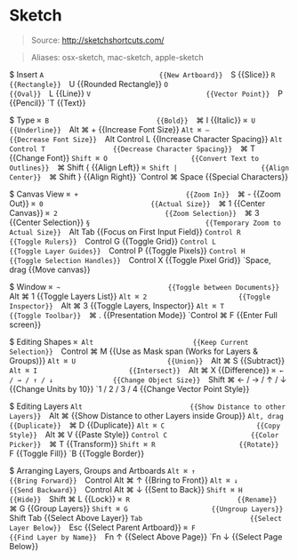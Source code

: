 # Sketch

> Source: http://sketchshortcuts.com/

> Aliases: osx-sketch, mac-sketch, apple-sketch

$ Insert
    `A                             {{New Artboard}} 
    `S                             {{Slice}} 
    `R                             {{Rectangle}} 
    `U                             {{Rounded Rectangle}} 
    `O                             {{Oval}} 
    `L                             {{Line}} 
    `V                             {{Vector Point}} 
    `P                             {{Pencil}} 
    `T                             {{Text}} 

$ Type
    `⌘ B                           {{Bold}} 
    `⌘ I                           {{Italic}} 
    `⌘ U                           {{Underline}} 
    `Alt ⌘ +                       {{Increase Font Size}} 
    `Alt ⌘ –                       {{Decrease Font Size}} 
    `Alt Control L                 {{Increase Character Spacing}} 
    `Alt Control T                 {{Decrease Character Spacing}} 
    `⌘ T                           {{Change Font}} 
    `Shift ⌘ O                     {{Convert Text to Outlines}} 
    `⌘ Shift {                     {{Align Left}} 
    `⌘ Shift |                     {{Align Center}} 
    `⌘ Shift }                     {{Align Right}} 
    `Control ⌘ Space               {{Special Characters}} 

$ Canvas View
    `⌘ +                           {{Zoom In}} 
    `⌘ -                           {{Zoom Out}} 
    `⌘ 0                           {{Actual Size}} 
    `⌘ 1                           {{Center Canvas}} 
    `⌘ 2                           {{Zoom Selection}} 
    `⌘ 3                           {{Center Selection}} 
    `§                             {{Temporary Zoom to Actual Size}} 
    `Alt Tab                       {{Focus on First Input Field}} 
    `Control R                     {{Toggle Rulers}} 
    `Control G                     {{Toggle Grid}} 
    `Control L                     {{Toggle Layer Guides}} 
    `Control P                     {{Toggle Pixels}} 
    `Control H                     {{Toggle Selection Handles}} 
    `Control X                     {{Toggle Pixel Grid}} 
    `Space, drag                   {{Move canvas}} 

$ Window
    `⌘ ~                           {{Toggle between Documents}} 
    `Alt ⌘ 1                       {{Toggle Layers List}} 
    `Alt ⌘ 2                       {{Toggle Inspector}} 
    `Alt ⌘ 3                       {{Toggle Layers, Inspector}} 
    `Alt ⌘ T                       {{Toggle Toolbar}} 
    `⌘ .                           {{Presentation Mode}} 
    `Control ⌘ F                   {{Enter Full screen}} 

$ Editing Shapes
    `⌘ Alt                         {{Keep Current Selection}} 
    `Control ⌘ M                   {{Use as Mask span (Works for Layers & Groups)}} 
    `Alt ⌘ U                       {{Union}} 
    `Alt ⌘ S                       {{Subtract}} 
    `Alt ⌘ I                       {{Intersect}} 
    `Alt ⌘ X                       {{Difference}} 
    `⌘ ← / → / ↑ / ↓               {{Change Object Size}} 
    `Shift ⌘ ← / → / ↑ / ↓         {{Change Units by 10}} 
    `1 / 2 / 3 / 4                 {{Change Vector Point Style}} 

$ Editing Layers
    `Alt                           {{Show Distance to other Layers}} 
    `Alt ⌘                         {{Show Distance to other Layers inside Group}} 
    `Alt, drag                     {{Duplicate}} 
    `⌘ D                           {{Duplicate}} 
    `Alt ⌘ C                       {{Copy Style}} 
    `Alt ⌘ V                       {{Paste Style}} 
    `Control C                     {{Color Picker}} 
    `⌘ T                           {{Transform}} 
    `Shift ⌘ R                     {{Rotate}} 
    `F                             {{Toggle Fill}} 
    `B                             {{Toggle Border}} 

$ Arranging Layers, Groups and Artboards
    `Alt ⌘ ↑                       {{Bring Forward}} 
    `Control Alt ⌘ ↑               {{Bring to Front}} 
    `Alt ⌘ ↓                       {{Send Backward}} 
    `Control Alt ⌘ ↓               {{Sent to Back}} 
    `Shift ⌘ H                     {{Hide}} 
    `Shift ⌘ L                     {{Lock}} 
    `⌘ R                           {{Rename}} 
    `⌘ G                           {{Group Layers}} 
    `Shift ⌘ G                     {{Ungroup Layers}} 
    `Shift Tab                     {{Select Above Layer}} 
    `Tab                           {{Select Layer Below}} 
    `Esc                           {{Select Parent Artboard}} 
    `⌘ F                           {{Find Layer by Name}} 
    `Fn ↑                          {{Select Above Page}} 
    `Fn ↓                          {{Select Page Below}} 

